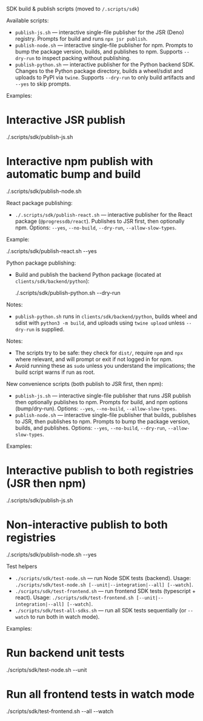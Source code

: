 SDK build & publish scripts (moved to `/.scripts/sdk`)

Available scripts:

- `publish-js.sh` — interactive single-file publisher for the JSR (Deno) registry. Prompts for build and runs `npx jsr publish`.
- `publish-node.sh` — interactive single-file publisher for npm. Prompts to bump the package version, builds, and publishes to npm. Supports `--dry-run` to inspect packing without publishing.
- `publish-python.sh` — interactive publisher for the Python backend SDK. Changes to the Python package directory, builds a wheel/sdist and uploads to PyPI via `twine`. Supports `--dry-run` to only build artifacts and `--yes` to skip prompts.

Examples:

  # Interactive JSR publish
  ./.scripts/sdk/publish-js.sh

  # Interactive npm publish with automatic bump and build
  ./.scripts/sdk/publish-node.sh

React package publishing:

- `./.scripts/sdk/publish-react.sh` — interactive publisher for the React package (`@progressdb/react`). Publishes to JSR first, then optionally npm. Options: `--yes`, `--no-build`, `--dry-run`, `--allow-slow-types`.

Example:

  ./.scripts/sdk/publish-react.sh --yes

Python package publishing:

- Build and publish the backend Python package (located at `clients/sdk/backend/python`):

  ./.scripts/sdk/publish-python.sh --dry-run

Notes:
- `publish-python.sh` runs in `clients/sdk/backend/python`, builds wheel and sdist with `python3 -m build`, and uploads using `twine upload` unless `--dry-run` is supplied.

Notes:
- The scripts try to be safe: they check for `dist/`, require `npm` and `npx` where relevant, and will prompt or exit if not logged in for npm.
- Avoid running these as `sudo` unless you understand the implications; the build script warns if run as root.

New convenience scripts (both publish to JSR first, then npm):

- `publish-js.sh` — interactive single-file publisher that runs JSR publish then optionally publishes to npm. Prompts for build, and npm options (bump/dry-run). Options: `--yes`, `--no-build`, `--allow-slow-types`.
- `publish-node.sh` — interactive single-file publisher that builds, publishes to JSR, then publishes to npm. Prompts to bump the package version, builds, and publishes. Options: `--yes`, `--no-build`, `--dry-run`, `--allow-slow-types`.

Examples:

  # Interactive publish to both registries (JSR then npm)
  ./.scripts/sdk/publish-js.sh

  # Non-interactive publish to both registries
  ./.scripts/sdk/publish-node.sh --yes

Test helpers

- `./scripts/sdk/test-node.sh` — run Node SDK tests (backend). Usage: `./scripts/sdk/test-node.sh [--unit|--integration|--all] [--watch]`.
- `./scripts/sdk/test-frontend.sh` — run frontend SDK tests (typescript + react). Usage: `./scripts/sdk/test-frontend.sh [--unit|--integration|--all] [--watch]`.
- `./scripts/sdk/test-all-sdks.sh` — run all SDK tests sequentially (or `--watch` to run both in watch mode).

Examples:

  # Run backend unit tests
  ./scripts/sdk/test-node.sh --unit

  # Run all frontend tests in watch mode
  ./scripts/sdk/test-frontend.sh --all --watch
